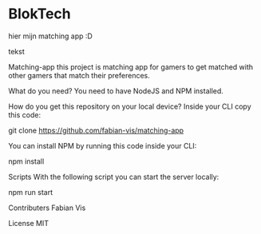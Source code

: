 # BlokTech
hier mijn matching app :D

tekst








Matching-app
this project is matching app for gamers to get matched with other gamers that match their preferences.

What do you need?
You need to have NodeJS and NPM installed.

How do you get this repository on your local device?
Inside your CLI copy this code:

git clone https://github.com/fabian-vis/matching-app

You can install NPM by running this code inside your CLI:

npm install

Scripts
With the following script you can start the server locally:

npm run start

Contributers
Fabian Vis

License
MIT